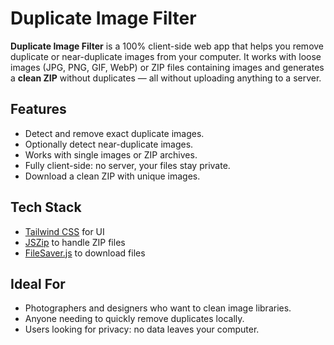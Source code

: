 # Duplicate Image Filter

**Duplicate Image Filter** is a 100% client-side web app that helps you remove duplicate or near-duplicate images from your computer. It works with loose images (JPG, PNG, GIF, WebP) or ZIP files containing images and generates a **clean ZIP** without duplicates — all without uploading anything to a server.

## Features
- Detect and remove exact duplicate images.
- Optionally detect near-duplicate images.
- Works with single images or ZIP archives.
- Fully client-side: no server, your files stay private.
- Download a clean ZIP with unique images.

## Tech Stack
- [Tailwind CSS](https://tailwindcss.com/) for UI
- [JSZip](https://stuk.github.io/jszip/) to handle ZIP files
- [FileSaver.js](https://github.com/eligrey/FileSaver.js/) to download files

## Ideal For
- Photographers and designers who want to clean image libraries.
- Anyone needing to quickly remove duplicates locally.
- Users looking for privacy: no data leaves your computer.
